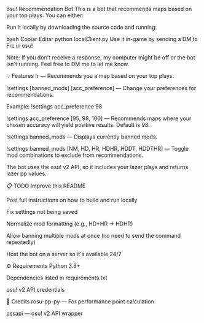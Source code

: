 osu! Recommendation Bot
This is a bot that recommends maps based on your top plays. You can either:

Run it locally by downloading the source code and running:

bash
Copiar
Editar
python localClient.py
Use it in-game by sending a DM to Frc in osu!

Note: If you don't receive a response, my computer might be off or the bot isn't running. Feel free to DM me to let me know.

💡 Features
!r — Recommends you a map based on your top plays.

!settings [banned_mods] [acc_preference] — Change your preferences for recommendations.

Example: !settings acc_preference 98

!settings acc_preference [95, 98, 100] — Recommends maps where your chosen accuracy will yield positive results. Default is 98.

!settings banned_mods — Displays currently banned mods.

!settings banned_mods [NM, HD, HR, HDHR, HDDT, HDDTHR] — Toggle mod combinations to exclude from recommendations.

The bot uses the osu! v2 API, so it includes your lazer plays and returns lazer pp values.

📋 TODO
 Improve this README

 Post full instructions on how to build and run locally

 Fix settings not being saved

 Normalize mod formatting (e.g., HD+HR → HDHR)

 Allow banning multiple mods at once (no need to send the command repeatedly)

 Host the bot on a server so it's available 24/7

⚙️ Requirements
Python 3.8+

Dependencies listed in requirements.txt

osu! v2 API credentials

🧠 Credits
rosu-pp-py — For performance point calculation

ossapi — osu! v2 API wrapper
